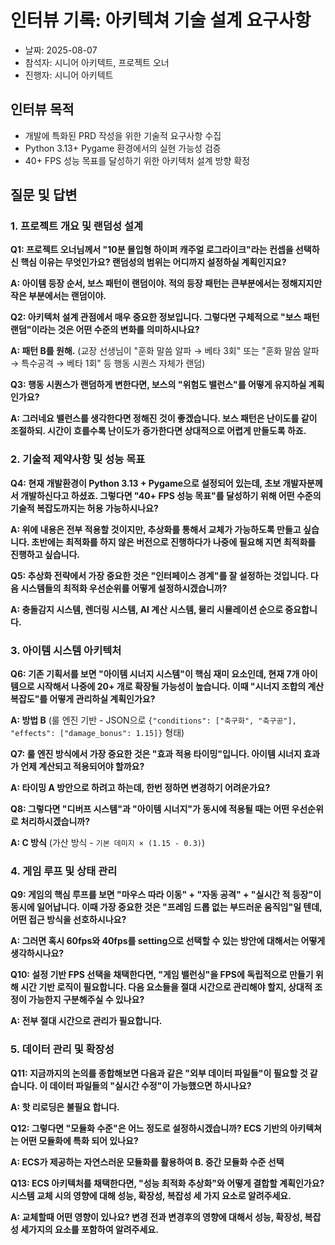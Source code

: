 # 인터뷰 기록: 아키텍쳐 기술 설계 요구사항
- 날짜: 2025-08-07
- 참석자: 시니어 아키텍트, 프로젝트 오너
- 진행자: 시니어 아키텍트

## 인터뷰 목적
- 개발에 특화된 PRD 작성을 위한 기술적 요구사항 수집
- Python 3.13+ Pygame 환경에서의 실현 가능성 검증
- 40+ FPS 성능 목표를 달성하기 위한 아키텍처 설계 방향 확정

## 질문 및 답변

### 1. 프로젝트 개요 및 랜덤성 설계

**Q1: 프로젝트 오너님께서 "10분 몰입형 하이퍼 캐주얼 로그라이크"라는 컨셉을 선택하신 핵심 이유는 무엇인가요? 랜덤성의 범위는 어디까지 설정하실 계획인지요?**

**A: 아이템 등장 순서, 보스 패턴이 랜덤이야. 적의 등장 패턴는 큰부분에서는 정해지지만 작은 부분에서는 랜덤이야.**

**Q2: 아키텍처 설계 관점에서 매우 중요한 정보입니다. 그렇다면 구체적으로 "보스 패턴 랜덤"이라는 것은 어떤 수준의 변화를 의미하시나요?**

**A: 패턴 B를 원해.** (교장 선생님이 "훈화 말씀 알파 → 베타 3회" 또는 "훈화 말씀 알파 → 특수공격 → 베타 1회" 등 행동 시퀀스 자체가 랜덤)

**Q3: 행동 시퀀스가 랜덤하게 변한다면, 보스의 "위험도 밸런스"를 어떻게 유지하실 계획인가요?**

**A: 그러네요 밸런스를 생각한다면 정해진 것이 좋겠습니다. 보스 패턴은 난이도를 같이 조절하되. 시간이 흐를수록 난이도가 증가한다면 상대적으로 어렵게 만들도록 하죠.**

### 2. 기술적 제약사항 및 성능 목표

**Q4: 현재 개발환경이 Python 3.13 + Pygame으로 설정되어 있는데, 초보 개발자분께서 개발하신다고 하셨죠. 그렇다면 "40+ FPS 성능 목표"를 달성하기 위해 어떤 수준의 기술적 복잡도까지는 허용 가능하시나요?**

**A: 위에 내용은 전부 적용할 것이지만, 추상화를 통해서 교체가 가능하도록 만들고 싶습니다. 초반에는 최적화를 하지 않은 버전으로 진행하다가 나중에 필요해 지면 최적화를 진행하고 싶습니다.**

**Q5: 추상화 전략에서 가장 중요한 것은 "인터페이스 경계"를 잘 설정하는 것입니다. 다음 시스템들의 최적화 우선순위를 어떻게 설정하시겠습니까?**

**A: 충돌감지 시스템, 렌더링 시스템, AI 계산 시스템, 물리 시뮬레이션 순으로 중요합니다.**

### 3. 아이템 시스템 아키텍처

**Q6: 기존 기획서를 보면 "아이템 시너지 시스템"이 핵심 재미 요소인데, 현재 7개 아이템으로 시작해서 나중에 20+ 개로 확장될 가능성이 높습니다. 이때 "시너지 조합의 계산 복잡도"를 어떻게 관리하실 계획인가요?**

**A: 방법 B** (룰 엔진 기반 - JSON으로 `{"conditions": ["축구화", "축구공"], "effects": ["damage_bonus": 1.15]}` 형태)

**Q7: 룰 엔진 방식에서 가장 중요한 것은 "효과 적용 타이밍"입니다. 아이템 시너지 효과가 언제 계산되고 적용되어야 할까요?**

**A: 타이밍 A 방안으로 하려고 하는데, 한번 정하면 변경하기 어려운가요?**

**Q8: 그렇다면 "디버프 시스템"과 "아이템 시너지"가 동시에 적용될 때는 어떤 우선순위로 처리하시겠습니까?**

**A: C 방식** (가산 방식 - `기본 데미지 × (1.15 - 0.3)`)

### 4. 게임 루프 및 상태 관리

**Q9: 게임의 핵심 루프를 보면 "마우스 따라 이동" + "자동 공격" + "실시간 적 등장"이 동시에 일어납니다. 이때 가장 중요한 것은 "프레임 드롭 없는 부드러운 움직임"일 텐데, 어떤 접근 방식을 선호하시나요?**

**A: 그러면 혹시 60fps와 40fps를 setting으로 선택할 수 있는 방안에 대해서는 어떻게 생각하시나요?**

**Q10: 설정 기반 FPS 선택을 채택한다면, "게임 밸런싱"을 FPS에 독립적으로 만들기 위해 시간 기반 로직이 필요합니다. 다음 요소들을 절대 시간으로 관리해야 할지, 상대적 조정이 가능한지 구분해주실 수 있나요?**

**A: 전부 절대 시간으로 관리가 필요합니다.**

### 5. 데이터 관리 및 확장성

**Q11: 지금까지의 논의를 종합해보면 다음과 같은 "외부 데이터 파일들"이 필요할 것 같습니다. 이 데이터 파일들의 "실시간 수정"이 가능했으면 하시나요?**

**A: 핫 리로딩은 불필요 합니다.**

**Q12: 그렇다면 "모듈화 수준"은 어느 정도로 설정하시겠습니까? ECS 기반의 아키텍쳐는 어떤 모듈화에 특화 되어 있나요?**

**A: ECS가 제공하는 자연스러운 모듈화를 활용하여 B. 중간 모듈화 수준 선택**

**Q13: ECS 아키텍처를 채택한다면, "성능 최적화 추상화"와 어떻게 결합할 계획인가요? 시스템 교체 시의 영향에 대해 성능, 확장성, 복잡성 세 가지 요소로 알려주세요.**

**A: 교체할때 어떤 영향이 있나요? 변경 전과 변경후의 영향에 대해서 성능, 확장성, 복잡성 세가지의 요소를 포함하여 알려주세요.**
